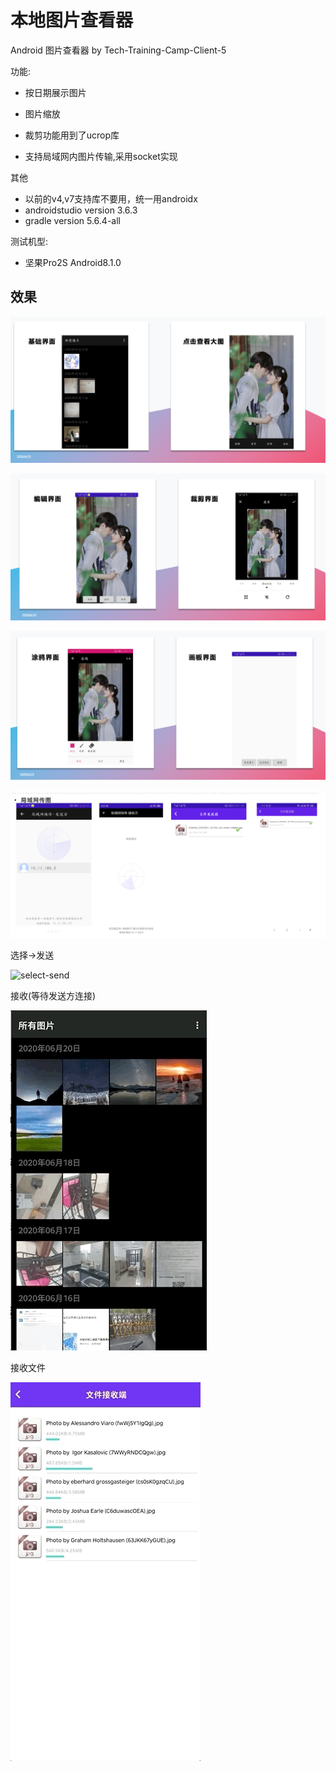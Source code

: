 # 本地图片查看器
Android 图片查看器 by Tech-Training-Camp-Client-5

功能:

- 按日期展示图片

- 图片缩放

- 裁剪功能用到了ucrop库

- 支持局域网内图片传输,采用socket实现

  

其他

- 以前的v4,v7支持库不要用，统一用androidx
- androidstudio version 3.6.3
- gradle version 5.6.4-all

测试机型:

- 坚果Pro2S Android8.1.0

## 效果

![image-20200623195346752](.README_images/image-20200623195346752.png)

![image-20200623195412314](.README_images/image-20200623195412314.png)

![image-20200623195435513](.README_images/image-20200623195435513.png)

![image-20200623195452208](.README_images/image-20200623195452208.png)

选择->发送

![select-send](.README_images/select-send.gif)



接收(等待发送方连接)

![接收](.README_images/接收.gif)

接收文件

![receive-file](.README_images/receive-file.gif)